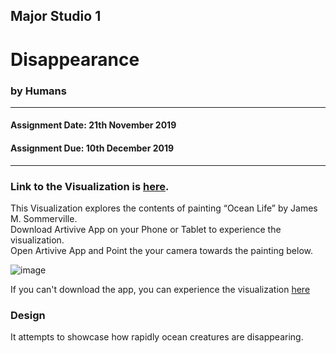 ## Major Studio 1
# Disappearance
### by Humans
---------------------------------------------------
#### Assignment Date: 21th November 2019<br/>
#### Assignment Due: 10th December 2019 <br/>
-----------------------------------------------------

### Link to the Visualization is [here](https://salonieshah.github.io/Major-Studio-1/4.Disappearance/). </br>

This Visualization explores the contents of painting “Ocean Life” by James M. Sommerville. <br>
Download Artivive App on your Phone or Tablet to experience the visualization. <br>
Open Artivive App and Point the your camera towards the painting below. <br>

![image](https://github.com/salonieshah/Major-Studio-1/blob/master/4.Disappearance/images/Original_Painting.jpg)

If you can't download the app, you can experience the visualization [here](https://vimeo.com/378455260)

### Design
It attempts to showcase how rapidly ocean creatures are disappearing. 


